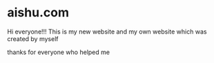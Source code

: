 # aishu.com



Hi everyone!!!
This is my new website and my own website which was created by myself

thanks for everyone who helped me
